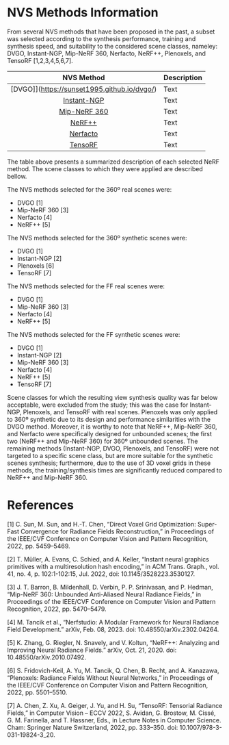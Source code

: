 # NVS Methods Information

From several NVS methods that have been proposed in the past, a subset was selected according to the synthesis performance, training and synthesis speed, and suitability to the considered scene classes, nameley: DVGO, Instant-NGP, Mip-NeRF 360, Nerfacto, NeRF++, Plenoxels, and TensoRF [1,2,3,4,5,6,7].

| NVS Method                                                           | Description |
|:--------------------------------------------------------------------:|:------------|
| [DVGO]](https://sunset1995.github.io/dvgo/)                          | Text        |
| [Instant-NGP](https://nvlabs.github.io/instant-ngp/)                 | Text        |
| [Mip-NeRF 360](https://jonbarron.info/mipnerf360/)                   | Text        |
| [NeRF++](https://github.com/Kai-46/nerfplusplus)                     | Text        |
| [Nerfacto](https://docs.nerf.studio/nerfology/methods/nerfacto.html) | Text        |
| [TensoRF](https://apchenstu.github.io/TensoRF/)                      | Text        |

The table above presents a summarized description of each selected NeRF method. The scene classes to which they were applied are described bellow. 

The NVS methods selected for the 360º real scenes were:
+ DVGO [1]
+ Mip-NeRF 360 [3]
+ Nerfacto [4]
+ NeRF++ [5] 

The NVS methods selected for the 360º synthetic scenes were:
+ DVGO [1]
+ Instant-NGP [2]
+ Plenoxels [6]
+ TensoRF [7]

The NVS methods selected for the FF real scenes were:
+ DVGO [1]
+ Mip-NeRF 360 [3]
+ Nerfacto [4]
+ NeRF++ [5] 

The NVS methods selected for the FF synthetic scenes were:
+ DVGO [1]
+ Instant-NGP [2]
+ Mip-NeRF 360 [3]
+ Nerfacto [4]
+ NeRF++ [5] 
+ TensoRF [7]

Scene classes for which the resulting view synthesis quality was far below acceptable, were excluded from the study; this was the case for Instant-NGP, Plenoxels, and TensoRF with real scenes. Plenoxels was only applied to 360º synthetic due to its design and performance similarities with the DVGO method. Moreover, it is worthy to note that NeRF++, Mip-NeRF 360, and Nerfacto were specifically designed for unbounded scenes; the first two (NeRF++ and Mip-NeRF 360) for 360º unbounded scenes. The remaining methods (Instant-NGP, DVGO, Plenoxels, and TensoRF) were not targeted to a specific scene class, but are more suitable for the synthetic scenes synthesis; furthermore, due to the use of 3D voxel grids in these methods, the training/synthesis times are significantly reduced compared to NeRF++ and Mip-NeRF 360.

# References

[1] C. Sun, M. Sun, and H.-T. Chen, “Direct Voxel Grid Optimization: Super-Fast Convergence for Radiance Fields Reconstruction,” in Proceedings of the IEEE/CVF Conference on Computer Vision and Pattern Recognition, 2022, pp. 5459–5469.

[2] T. Müller, A. Evans, C. Schied, and A. Keller, “Instant neural graphics primitives with a multiresolution hash encoding,” in ACM Trans. Graph., vol. 41, no. 4, p. 102:1-102:15, Jul. 2022, doi: 10.1145/3528223.3530127.

[3] J. T. Barron, B. Mildenhall, D. Verbin, P. P. Srinivasan, and P. Hedman, “Mip-NeRF 360: Unbounded Anti-Aliased Neural Radiance Fields,” in Proceedings of the IEEE/CVF Conference on Computer Vision and Pattern Recognition, 2022, pp. 5470–5479.

[4] M. Tancik et al., “Nerfstudio: A Modular Framework for Neural Radiance Field Development.” arXiv, Feb. 08, 2023. doi: 10.48550/arXiv.2302.04264.

[5] K. Zhang, G. Riegler, N. Snavely, and V. Koltun, “NeRF++: Analyzing and Improving Neural Radiance Fields.” arXiv, Oct. 21, 2020. doi: 10.48550/arXiv.2010.07492.

[6] S. Fridovich-Keil, A. Yu, M. Tancik, Q. Chen, B. Recht, and A. Kanazawa, “Plenoxels: Radiance Fields Without Neural Networks,” in Proceedings of the IEEE/CVF Conference on Computer Vision and Pattern Recognition, 2022, pp. 5501–5510.

[7] A. Chen, Z. Xu, A. Geiger, J. Yu, and H. Su, “TensoRF: Tensorial Radiance Fields,” in Computer Vision – ECCV 2022, S. Avidan, G. Brostow, M. Cissé, G. M. Farinella, and T. Hassner, Eds., in Lecture Notes in Computer Science. Cham: Springer Nature Switzerland, 2022, pp. 333–350. doi: 10.1007/978-3-031-19824-3_20.